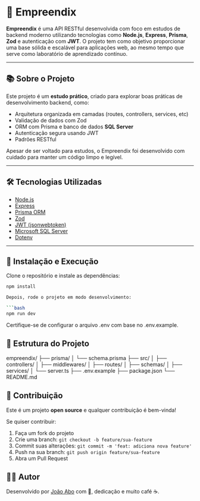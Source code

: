 # 🚀 Empreendix

**Empreendix** é uma API RESTful desenvolvida com foco em estudos de backend moderno utilizando tecnologias como **Node.js**, **Express**, **Prisma**, **Zod** e autenticação com **JWT**. O projeto tem como objetivo proporcionar uma base sólida e escalável para aplicações web, ao mesmo tempo que serve como laboratório de aprendizado contínuo.

---

## 📚 Sobre o Projeto

Este projeto é um **estudo prático**, criado para explorar boas práticas de desenvolvimento backend, como:

- Arquitetura organizada em camadas (routes, controllers, services, etc)
- Validação de dados com Zod
- ORM com Prisma e banco de dados **SQL Server**
- Autenticação segura usando JWT
- Padrões RESTful

Apesar de ser voltado para estudos, o Empreendix foi desenvolvido com cuidado para manter um código limpo e legível.

---

## 🛠️ Tecnologias Utilizadas

- [Node.js](https://nodejs.org/)
- [Express](https://expressjs.com/)
- [Prisma ORM](https://www.prisma.io/)
- [Zod](https://zod.dev/)
- [JWT (jsonwebtoken)](https://jwt.io/)
- [Microsoft SQL Server](https://www.microsoft.com/sql-server)
- [Dotenv](https://www.npmjs.com/package/dotenv)

---

## 🔧 Instalação e Execução

Clone o repositório e instale as dependências:

```bash
npm install

Depois, rode o projeto em modo desenvolvimento:

```bash
npm run dev
```
Certifique-se de configurar o arquivo .env com base no .env.example.

## 📁 Estrutura do Projeto
empreendix/
├── prisma/
│   └── schema.prisma
├── src/
│   ├── controllers/
│   ├── middlewares/
│   ├── routes/
│   ├── schemas/
│   ├── services/
│   └── server.ts
├── .env.example
├── package.json
└── README.md

## 🤝 Contribuição

Este é um projeto **open source** e qualquer contribuição é bem-vinda!

Se quiser contribuir:

1. Faça um fork do projeto
2. Crie uma branch: `git checkout -b feature/sua-feature`
3. Commit suas alterações: `git commit -m 'feat: adiciona nova feature'`
4. Push na sua branch: `git push origin feature/sua-feature`
5. Abra um Pull Request

## 🧑‍💻 Autor

Desenvolvido por [João Abo](https://github.com/joaoabo) com 💙, dedicação e muito café ☕.